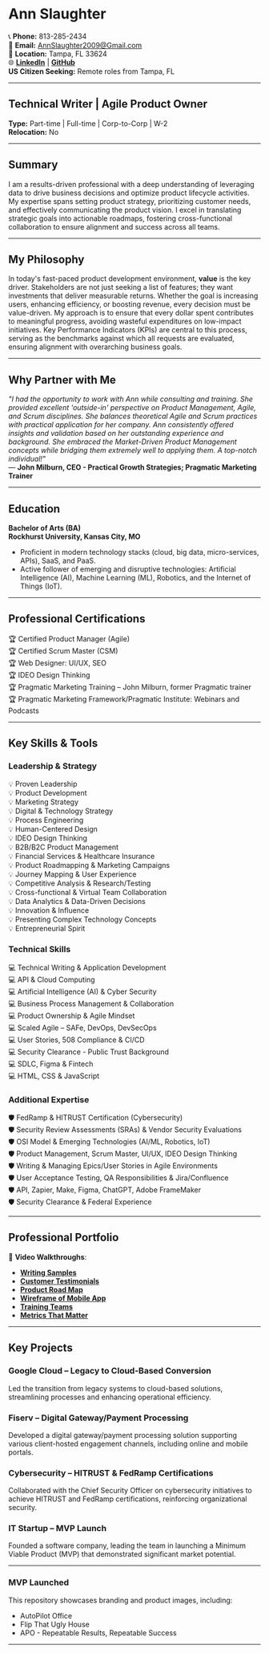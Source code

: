 
# Ann Slaughter

📞 **Phone:** 813-285-2434  
📧 **Email:** AnnSlaughter2009@Gmail.com  
📍 **Location:** Tampa, FL 33624  
🌐 [**LinkedIn**](https://www.linkedin.com/in/annslaughter/) | [**GitHub**](https://github.com/AnnSlaughter2009)  
**US Citizen Seeking:** Remote roles from Tampa, FL

---

## **Technical Writer | Agile Product Owner**

**Type:** Part-time | Full-time | Corp-to-Corp | W-2  
**Relocation:** No

---

## **Summary**

I am a results-driven professional with a deep understanding of leveraging data to drive business decisions and optimize product lifecycle activities. My expertise spans setting product strategy, prioritizing customer needs, and effectively communicating the product vision. I excel in translating strategic goals into actionable roadmaps, fostering cross-functional collaboration to ensure alignment and success across all teams.

---

## **My Philosophy**

In today's fast-paced product development environment, **value** is the key driver. Stakeholders are not just seeking a list of features; they want investments that deliver measurable returns. Whether the goal is increasing users, enhancing efficiency, or boosting revenue, every decision must be value-driven. My approach is to ensure that every dollar spent contributes to meaningful progress, avoiding wasteful expenditures on low-impact initiatives. Key Performance Indicators (KPIs) are central to this process, serving as the benchmarks against which all requests are evaluated, ensuring alignment with overarching business goals.

---

## **Why Partner with Me**

*"I had the opportunity to work with Ann while consulting and training. She provided excellent 'outside-in' perspective on Product Management, Agile, and Scrum disciplines. She balances theoretical Agile and Scrum practices with practical application for her company. Ann consistently offered insights and validation based on her outstanding experience and background. She embraced the Market-Driven Product Management concepts while bridging them extremely well to applying them. A top-notch individual!"*  
— **John Milburn, CEO - Practical Growth Strategies; Pragmatic Marketing Trainer**

---

## **Education**

**Bachelor of Arts (BA)**  
**Rockhurst University, Kansas City, MO**  
- Proficient in modern technology stacks (cloud, big data, micro-services, APIs), SaaS, and PaaS.  
- Active follower of emerging and disruptive technologies: Artificial Intelligence (AI), Machine Learning (ML), Robotics, and the Internet of Things (IoT).

---

## **Professional Certifications**

🏆 Certified Product Manager (Agile)  
🏆 Certified Scrum Master (CSM)  
🏆 Web Designer: UI/UX, SEO  
🏆 IDEO Design Thinking  
🏆 Pragmatic Marketing Training – John Milburn, former Pragmatic trainer  
🏆 Pragmatic Marketing Framework/Pragmatic Institute: Webinars and Podcasts

---

## **Key Skills & Tools**

### **Leadership & Strategy**
💡 Proven Leadership  
💡 Product Development  
💡 Marketing Strategy  
💡 Digital & Technology Strategy  
💡 Process Engineering  
💡 Human-Centered Design  
💡 IDEO Design Thinking  
💡 B2B/B2C Product Management  
💡 Financial Services & Healthcare Insurance  
💡 Product Roadmapping & Marketing Campaigns  
💡 Journey Mapping & User Experience  
💡 Competitive Analysis & Research/Testing  
💡 Cross-functional & Virtual Team Collaboration  
💡 Data Analytics & Data-Driven Decisions  
💡 Innovation & Influence  
💡 Presenting Complex Technology Concepts  
💡 Entrepreneurial Spirit

### **Technical Skills**
💻 Technical Writing & Application Development  
💻 API & Cloud Computing  
💻 Artificial Intelligence (AI) & Cyber Security  
💻 Business Process Management & Collaboration  
💻 Product Ownership & Agile Mindset  
💻 Scaled Agile – SAFe, DevOps, DevSecOps  
💻 User Stories, 508 Compliance & CI/CD  
💻 Security Clearance - Public Trust Background  
💻 SDLC, Figma & Fintech  
💻 HTML, CSS & JavaScript

### **Additional Expertise**
🛡️ FedRamp & HITRUST Certification (Cybersecurity)  
🛡️ Security Review Assessments (SRAs) & Vendor Security Evaluations  
🛡️ OSI Model & Emerging Technologies (AI/ML, Robotics, IoT)  
🛡️ Product Management, Scrum Master, UI/UX, IDEO Design Thinking  
🛡️ Writing & Managing Epics/User Stories in Agile Environments  
🛡️ User Acceptance Testing, QA Responsibilities & Jira/Confluence  
🛡️ API, Zapier, Make, Figma, ChatGPT, Adobe FrameMaker  
🛡️ Security Clearance & Federal Experience

---

## **Professional Portfolio**

🎥 **Video Walkthroughs**:  
- [**Writing Samples**](https://www.loom.com/share/6270b9c16c054180968e1deded9485ec?sid=df446086-48aa-4aa7-87f4-6bc6548f30f4)
- [**Customer Testimonials**](https://youtu.be/YxXAlzNJZxU)  
- [**Product Road Map**](https://youtu.be/O1zwmcTxSDM)  
- [**Wireframe of Mobile App**](https://youtu.be/KXp_apnY4mA)  
- [**Training Teams**](https://youtu.be/jpEVIDQjqOU)  
- [**Metrics That Matter**](https://youtu.be/lv761YSpwMc)

---

## **Key Projects**

### **Google Cloud – Legacy to Cloud-Based Conversion**
Led the transition from legacy systems to cloud-based solutions, streamlining processes and enhancing operational efficiency.

### **Fiserv – Digital Gateway/Payment Processing**
Developed a digital gateway/payment processing solution supporting various client-hosted engagement channels, including online and mobile portals.

### **Cybersecurity – HITRUST & FedRamp Certifications**
Collaborated with the Chief Security Officer on cybersecurity initiatives to achieve HITRUST and FedRamp certifications, reinforcing organizational security.

### **IT Startup – MVP Launch**
Founded a software company, leading the team in launching a Minimum Viable Product (MVP) that demonstrated significant market potential.

---

### **MVP Launched**  
This repository showcases branding and product images, including:  
- AutoPilot Office  
- Flip That Ugly House  
- APO - Repeatable Results, Repeatable Success

---
